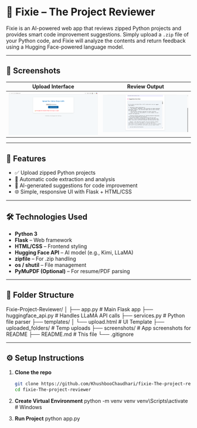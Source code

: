 # 🧠 Fixie – The Project Reviewer

Fixie is an AI-powered web app that reviews zipped Python projects and provides smart code improvement suggestions. Simply upload a `.zip` file of your Python code, and Fixie will analyze the contents and return feedback using a Hugging Face-powered language model.

---

## 📸 Screenshots

| Upload Interface | Review Output |
|------------------|----------------|
| ![Upload Screenshot](Upload.png) | ![Suggestions Screenshot](Suggestions.png) |


---

## 🚀 Features

- ✅ Upload zipped Python projects
- 🧠 Automatic code extraction and analysis
- 💬 AI-generated suggestions for code improvement
- 🌐 Simple, responsive UI with Flask + HTML/CSS

---

## 🛠️ Technologies Used

- **Python 3**
- **Flask** – Web framework
- **HTML/CSS** – Frontend styling
- **Hugging Face API** – AI model (e.g., Kimi, LLaMA)
- **zipfile** – For .zip handling
- **os / shutil** – File management
- **PyMuPDF (Optional)** – For resume/PDF parsing

---

## 🧩 Folder Structure
Fixie-Project-Reviewer/
│
├── app.py # Main Flask app
├── huggingface_api.py # Handles LLaMA API calls
├── services.py # Python file parser
├── templates/
│ └── upload.html # UI Template
├── uploaded_folders/ # Temp uploads
├── screenshots/ # App screenshots for README
├── README.md # This file
└── .gitignore


---

## ⚙️ Setup Instructions

1. **Clone the repo**
   ```bash
   git clone https://github.com/KhushbooChaudhari/fixie-The-project-reviewer.git
   cd fixie-The-project-reviewer
   
2. **Create Virtual Environment**
   python -m venv venv
venv\Scripts\activate  # Windows

3. **Run Project**
   python app.py



